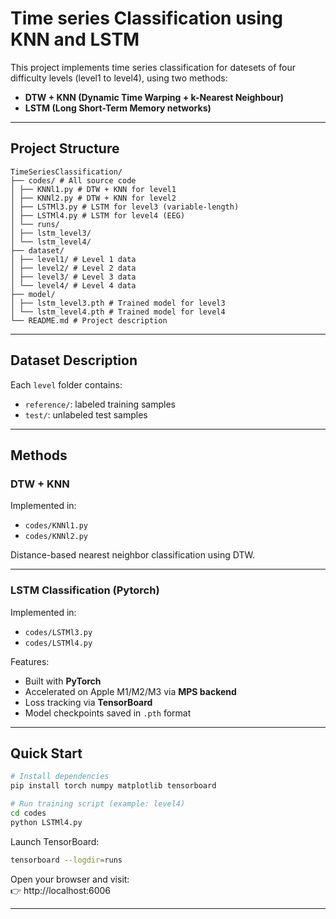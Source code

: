 # Time series Classification using KNN and LSTM

This project implements time series classification for datesets of four difficulty levels (level1 to level4), using two methods:

- **DTW + KNN (Dynamic Time Warping + k-Nearest Neighbour)**
- **LSTM (Long Short-Term Memory networks)**

---

## Project Structure

```
TimeSeriesClassification/
├── codes/ # All source code
│ ├── KNNl1.py # DTW + KNN for level1
│ ├── KNNl2.py # DTW + KNN for level2
│ ├── LSTMl3.py # LSTM for level3 (variable-length)
│ ├── LSTMl4.py # LSTM for level4 (EEG)
│ └── runs/
│ ├── lstm_level3/
│ └── lstm_level4/
├── dataset/
│ ├── level1/ # Level 1 data
│ ├── level2/ # Level 2 data
│ ├── level3/ # Level 3 data
│ └── level4/ # Level 4 data
├── model/
│ ├── lstm_level3.pth # Trained model for level3
│ └── lstm_level4.pth # Trained model for level4
└── README.md # Project description
```
---
## Dataset Description

Each `level` folder contains:

- `reference/`: labeled training samples
- `test/`: unlabeled test samples

---

## Methods

### DTW + KNN

Implemented in:

- `codes/KNNl1.py`
- `codes/KNNl2.py`

Distance-based nearest neighbor classification using DTW.

---

### LSTM Classification (Pytorch)

Implemented in:

- `codes/LSTMl3.py`
- `codes/LSTMl4.py`

Features:

- Built with **PyTorch**
- Accelerated on Apple M1/M2/M3 via **MPS backend**
- Loss tracking via **TensorBoard**
- Model checkpoints saved in `.pth` format

---

## Quick Start

```bash
# Install dependencies
pip install torch numpy matplotlib tensorboard

# Run training script (example: level4)
cd codes
python LSTMl4.py
```
Launch TensorBoard:

```bash
tensorboard --logdir=runs
```

Open your browser and visit:  
👉 http://localhost:6006

---
